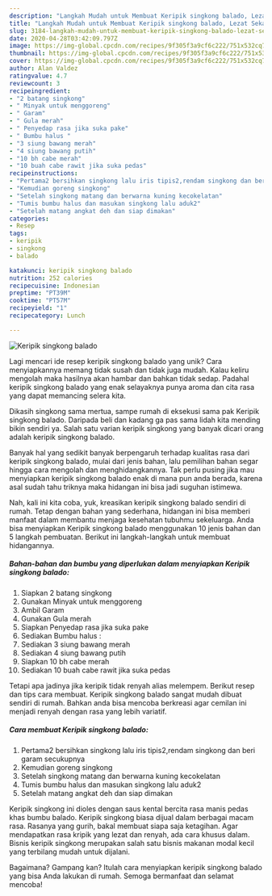 ```yaml
---
description: "Langkah Mudah untuk Membuat Keripik singkong balado, Lezat Sekali"
title: "Langkah Mudah untuk Membuat Keripik singkong balado, Lezat Sekali"
slug: 3184-langkah-mudah-untuk-membuat-keripik-singkong-balado-lezat-sekali
date: 2020-04-28T03:42:09.797Z
image: https://img-global.cpcdn.com/recipes/9f305f3a9cf6c222/751x532cq70/keripik-singkong-balado-foto-resep-utama.jpg
thumbnail: https://img-global.cpcdn.com/recipes/9f305f3a9cf6c222/751x532cq70/keripik-singkong-balado-foto-resep-utama.jpg
cover: https://img-global.cpcdn.com/recipes/9f305f3a9cf6c222/751x532cq70/keripik-singkong-balado-foto-resep-utama.jpg
author: Alan Valdez
ratingvalue: 4.7
reviewcount: 3
recipeingredient:
- "2 batang singkong"
- " Minyak untuk menggoreng"
- " Garam"
- " Gula merah"
- " Penyedap rasa jika suka pake"
- " Bumbu halus "
- "3 siung bawang merah"
- "4 siung bawang putih"
- "10 bh cabe merah"
- "10 buah cabe rawit jika suka pedas"
recipeinstructions:
- "Pertama2 bersihkan singkong lalu iris tipis2,rendam singkong dan beri garam secukupnya"
- "Kemudian goreng singkong"
- "Setelah singkong matang dan berwarna kuning kecokelatan"
- "Tumis bumbu halus dan masukan singkong lalu aduk2"
- "Setelah matang angkat deh dan siap dimakan"
categories:
- Resep
tags:
- keripik
- singkong
- balado

katakunci: keripik singkong balado 
nutrition: 252 calories
recipecuisine: Indonesian
preptime: "PT39M"
cooktime: "PT57M"
recipeyield: "1"
recipecategory: Lunch

---
```



![Keripik singkong balado](https://img-global.cpcdn.com/recipes/9f305f3a9cf6c222/751x532cq70/keripik-singkong-balado-foto-resep-utama.jpg)

Lagi mencari ide resep keripik singkong balado yang unik? Cara menyiapkannya memang tidak susah dan tidak juga mudah. Kalau keliru mengolah maka hasilnya akan hambar dan bahkan tidak sedap. Padahal keripik singkong balado yang enak selayaknya punya aroma dan cita rasa yang dapat memancing selera kita.

Dikasih singkong sama mertua, sampe rumah di eksekusi sama pak Keripik singkong balado. Daripada beli dan kadang ga pas sama lidah kita mending bikin sendiri ya. Salah satu varian keripik singkong yang banyak dicari orang adalah keripik singkong balado.

Banyak hal yang sedikit banyak berpengaruh terhadap kualitas rasa dari keripik singkong balado, mulai dari jenis bahan, lalu pemilihan bahan segar hingga cara mengolah dan menghidangkannya. Tak perlu pusing jika mau menyiapkan keripik singkong balado enak di mana pun anda berada, karena asal sudah tahu triknya maka hidangan ini bisa jadi suguhan istimewa.


Nah, kali ini kita coba, yuk, kreasikan keripik singkong balado sendiri di rumah. Tetap dengan bahan yang sederhana, hidangan ini bisa memberi manfaat dalam membantu menjaga kesehatan tubuhmu sekeluarga. Anda bisa menyiapkan Keripik singkong balado menggunakan 10 jenis bahan dan 5 langkah pembuatan. Berikut ini langkah-langkah untuk membuat hidangannya.

<!--inarticleads1-->

##### Bahan-bahan dan bumbu yang diperlukan dalam menyiapkan Keripik singkong balado:

1. Siapkan 2 batang singkong
1. Gunakan  Minyak untuk menggoreng
1. Ambil  Garam
1. Gunakan  Gula merah
1. Siapkan  Penyedap rasa jika suka pake
1. Sediakan  Bumbu halus :
1. Sediakan 3 siung bawang merah
1. Sediakan 4 siung bawang putih
1. Siapkan 10 bh cabe merah
1. Sediakan 10 buah cabe rawit jika suka pedas


Tetapi apa jadinya jika keripik tidak renyah alias melempem. Berikut resep dan tips cara membuat. Keripik singkong balado sangat mudah dibuat sendiri di rumah. Bahkan anda bisa mencoba berkreasi agar cemilan ini menjadi renyah dengan rasa yang lebih variatif. 

<!--inarticleads2-->

##### Cara membuat Keripik singkong balado:

1. Pertama2 bersihkan singkong lalu iris tipis2,rendam singkong dan beri garam secukupnya
1. Kemudian goreng singkong
1. Setelah singkong matang dan berwarna kuning kecokelatan
1. Tumis bumbu halus dan masukan singkong lalu aduk2
1. Setelah matang angkat deh dan siap dimakan


Keripik singkong ini dioles dengan saus kental bercita rasa manis pedas khas bumbu balado. Keripik singkong biasa dijual dalam berbagai macam rasa. Rasanya yang gurih, bakal membuat siapa saja ketagihan. Agar mendapatkan rasa kripik yang lezat dan renyah, ada cara khusus dalam. Bisnis keripik singkong merupakan salah satu bisnis makanan modal kecil yang terbilang mudah untuk dijalani. 

Bagaimana? Gampang kan? Itulah cara menyiapkan keripik singkong balado yang bisa Anda lakukan di rumah. Semoga bermanfaat dan selamat mencoba!
